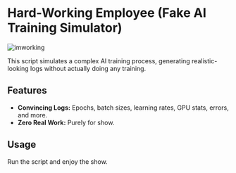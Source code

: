 # Hard-Working Employee (Fake AI Training Simulator)
![imworking](https://github.com/user-attachments/assets/0e5ed87c-bfbc-4a13-a483-8dfc629d43d2)

This script simulates a complex AI training process, generating realistic-looking logs without actually doing any training. 

## Features

* **Convincing Logs:** Epochs, batch sizes, learning rates, GPU stats, errors, and more.
* **Zero Real Work:**  Purely for show.

## Usage

Run the script and enjoy the show.
